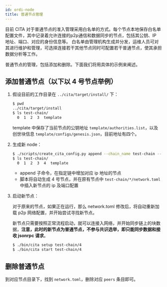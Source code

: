 ```yaml
---
id: ordi-node
title: 普通节点管理
---
```


目前 CITA 对于普通节点的准入管理采用白名单的方式。每个节点本地保存白名单配置文件，其中记录着允许连接的p2p通信和数据同步的节点，包括其公钥、IP 地址、端口、对应的身份信息等。
白名单由管理机构生成并分发，运维人员可对其进行维护和管理，可选择连接若干其他节点同时可配置若干普通节点，使其承担数据分析等工作。

普通节点的管理，包括添加和删除。下面我们将用具体的示例来阐述。

## 添加普通节点（以下以 4 号节点举例）

1. 假设目前的工作目录在 `../cita/target/install/` 下：

   ```bash
   $ pwd
   ../cita/target/install
   $ ls test-chain/
     0  1  2  3  template
   ```

   template 中保存了当前节点的公钥地址 `template/authorities.list`，以及创世块信息 `template/configs/genesis.json`，目前地址有四个。

2. 生成新 node：

   ```bash
   $ ./scripts/create_cita_config.py append --chain_name test-chain --node "127.0.0.1:4004"
   $ ls test-chain/
     0  1  2  3  4  template
   ```

   - append 子命令，在指定链中增加对应 ip 地址的节点
   - 脚本将自动生成 4 号节点，并在原有节点中 `test-chain/*/network.toml` 中插入新节点的 ip 及端口配置

3. 启动新节点：

   对于原来的节点，如果正在运行，那么 network.toml 修改后，将自动重新加载 p2p 网络配置，并开始尝试寻找新节点。

   新节点只需要按照正常流程启动，就可以连接入网络，并开始同步链上的块数据，**注意，此时的新节点为普通节点，不参与共识选举，即只能同步数据和接收 jsonrpc 请求**。

   ```bash
   $ ./bin/cita setup test-chain/4
   $ ./bin/cita start test-chain/4
   ```

## 删除普通节点

到对应节点目录下，找到 `network.toml`，删除对应 `peers` 条目即可。